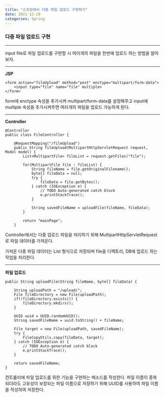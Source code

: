 ```yaml
---
title: "스프링에서 다중 파일 업로드 구현하기"
date: 2021-12-29
categories: Spring
---
```


### 다중 파일 업로드 구현

---

input file로 파일 업로드를 구현할 시 여러개의 파일을 한번에 업로드 하는 방법을 알아보자.

---

**JSP**

```
<form action="fileUpload" method="post" enctype="multipart/form-data">
    <input type="file" name="file" multiple>
</form>
```

form에 enctype 속성을 추가시켜 multipart/form-data를 설정해주고 input에 multiple 속성을 추가시켜주면 여러개의 파일을 업로드 가능하게 된다.

---

**Controller**

```
@Controller
public class FileController {

	@RequestMapping("/fileUpload")
	public String fileUpload(MultipartHttpServletRequest request, Model model) {
		List<MultipartFile> fileList = request.getFiles("file");

		for(MultipartFile file : fileList) {
			String fileName = file.getOriginalFilename();
			byte[] fileData = null;
			try {
				fileData = file.getBytes();
			} catch (IOException e) {
				// TODO Auto-generated catch block
				e.printStackTrace();
			}

			String savedFileName = uploadFile(fileName, fileData);
		}

		return "mainPage";
	}
```

Controller에서는 다중 업로드 파일을 처리하기 위해 MultipartHttpServletRequest로 파일 데이터를 가져온다.

가져온 다중 파일 데이터는 List 형식으로 저장되며 file을 디렉토리, DB에 업로드 하는 작업을 처리한다.

---

**파일 업로드**

```
public String uploadFile(String fileName, byte[] fileData) {

    String uploadPath = "/upload/";
    File fileDirectory = new File(uploadPath);
    if(!fileDirectory.exists()) {
        fileDirectory.mkdirs();
    }

    UUID uuid = UUID.randomUUID();
    String savedFileName = uuid.toString() + fileName;

    File target = new File(uploadPath, savedFileName);
    try {
        FileCopyUtils.copy(fileData, target);
    } catch (IOException e) {
        // TODO Auto-generated catch block
        e.printStackTrace();
    }

    return savedFileName;
}
```

컨트롤러에 파일 업로드를 위한 기능을 구현하는 메소드를 작성한다.
파일 이름이 중복 되더라도 고유성이 보장되는 파일 이름으로 저장하기 위해 UUID를 사용하여 파일 이름을 작성하여 저장한다.

